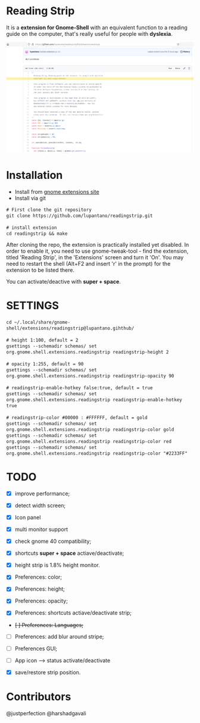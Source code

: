 # Reading Strip
It is a **extension for Gnome-Shell** with an equivalent function to a reading guide on the computer, that's really useful for people with **dyslexia**.

![Sample](sample.png)

# Installation
* Install from [gnome extensions site](https://extensions.gnome.org/extension/4419/reading-strip/)
* Install via git
```
# First clone the git repository
git clone https://github.com/lupantano/readingstrip.git

# install extension
cd readingstrip && make
```

After cloning the repo, the extension is practically installed yet disabled. In order to enable it, you need to use gnome-tweak-tool - find the extension, titled 'Reading Strip', in the 'Extensions' screen and turn it 'On'. You may need to restart the shell (Alt+F2 and insert 'r' in the prompt) for the extension to be listed there.

You can activate/deactive with **super + space**.

# SETTINGS

```
cd ~/.local/share/gnome-shell/extensions/readingstrip@lupantano.gihthub/

# height 1:100, default = 2
gsettings --schemadir schemas/ set org.gnome.shell.extensions.readingstrip readingstrip-height 2

# opacity 1:255, default = 90
gsettings --schemadir schemas/ set org.gnome.shell.extensions.readingstrip readingstrip-opacity 90

# readingstrip-enable-hotkey false:true, default = true
gsettings --schemadir schemas/ set org.gnome.shell.extensions.readingstrip readingstrip-enable-hotkey true

# readingstrip-color #00000 : #FFFFFF, default = gold
gsettings --schemadir schemas/ set org.gnome.shell.extensions.readingstrip readingstrip-color gold
gsettings --schemadir schemas/ set org.gnome.shell.extensions.readingstrip readingstrip-color red
gsettings --schemadir schemas/ set org.gnome.shell.extensions.readingstrip readingstrip-color "#2233FF"

```

# TODO
- [x] improve performance;
- [x] detect width screen;
- [x] Icon panel
- [x] multi monitor support 
- [x] check gnome 40 compatibility;
- [x] shortcuts **super + space** actiave/deactivate;
- [x] height strip is 1.8% height monitor.

- [x] Preferences: color;
- [x] Preferences: height;
- [x] Preferences: opacity;
- [x] Preferences: shortcuts actiave/deactivate strip;
- ~~[ ] Preferences: Languages;~~
- [ ] Preferences: add blur around stripe;
- [ ] Preferences GUI;
- [ ] App icon --> status activate/deactivate

- [x] save/restore strip position.

# Contributors
@justperfection
@harshadgavali 
